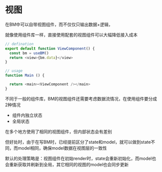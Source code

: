 # 视图

在BM中可以自带视图组件，而不仅仅只输出数据+逻辑，

就像使用组件库一样，直接使用配套的视图组件可以大幅降低接入成本


```javascript
// defination
export default function ViewComponent() {
  const bm = useBM()
  return <view>{bm.data}</view>
}

// usage
function Main () {

  return <main><ViewComponent /></main>
}

```

不同于一般的组件库，BM的视图组件还需要考虑数据流情况，在使用组件要分成2种情况
- 组件内独立状态
- 全局状态

在多个地方使用了相同的视图组件，但内部状态会有差别

但好处时，由于在写BM时，已经提前区分了state和model，就可以做到state不同，而model相同，确保model数据在视图层的一致性

默认的处理策略是：视图组件在初始render时，state会重新初始化，而model也会重新获取并刷新到全局，其它相同的视图的model也会同步更新


